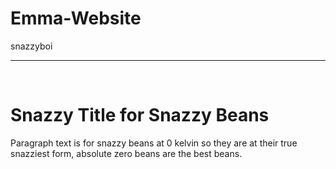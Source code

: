# Emma-Website
snazzyboi
<br><hr><br>
<h1>Snazzy Title for Snazzy Beans</h1>
<p>Paragraph text is for snazzy beans at 0 kelvin so they are at their true snazziest form, absolute zero beans are the best beans.</h3>

